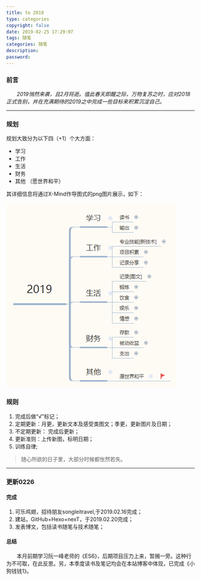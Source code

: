 ```yaml
---
title: to 2019
type: categories
copyright: false
date: 2019-02-25 17:29:07
tags: 随笔
categories: 随笔
description: 
password: 
---
```

### 前言
&emsp;&emsp;*2019悄然来袭，且2月将逝。值此春天即醒之际，万物复苏之时，应对2018正式告别，并在充满期待的2019之中完成一些目标来积累沉淀自己。*
<!--more-->
---
### 规划
规划大致分为以下四（+1）个大方面：
- 学习
- 工作
- 生活
- 财务
- 其他 （愿世界和平）

其详细信息将通过X-Mind作导图式的png图片展示，如下：

![2019规划](/images/posts/2019.png '2019个人规划')

### 规则
1. 完成后做“√”标记；
2. 定期更新：月更，更新文本及感受类图文；季更，更新图片及日期；
3. 不定期更新： 完成后更新；
4. 更新准则：上传新图，标明日期；
5. 训练自律;
>随心所欲的日子里，大部分时候都怅然若失。
---
### 更新0226
#### 完成
1. 可乐鸡翅，招待朋友songleitravel,于2019.02.16完成；
2. 建站，GitHub+Hexo+nexT，于2019.02.20完成；
3. 发表博文，包括读书随笔与技术随笔；

#### 总结
&emsp;&emsp;本月前期学习阮一峰老师的《ES6》，后期项目压力上来，暂搁一旁。这种行为不可取，在此反思。另，本季度读书及笔记均会在本站博客中体现，已完成《小狗钱钱1》。










